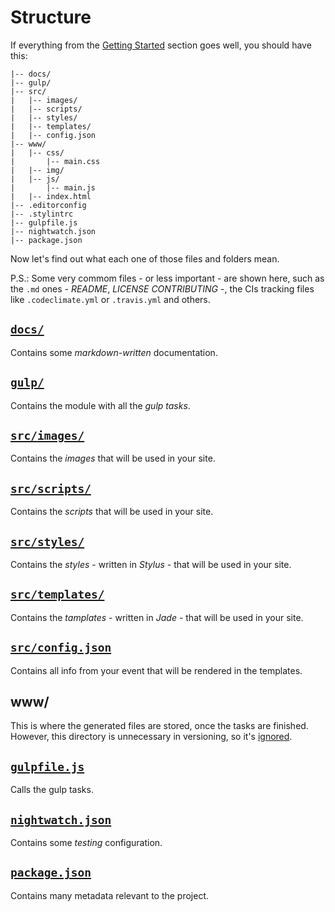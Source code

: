 # Structure

If everything from the [Getting Started](../README.md#getting-started) section goes well, you should have this:

```
|-- docs/
|-- gulp/
|-- src/
|   |-- images/
|   |-- scripts/
|   |-- styles/
|   |-- templates/
|   |-- config.json
|-- www/
|   |-- css/
|       |-- main.css
|   |-- img/
|   |-- js/
|       |-- main.js
|   |-- index.html
|-- .editorconfig
|-- .stylintrc
|-- gulpfile.js
|-- nightwatch.json
|-- package.json
```

Now let's find out what each one of those files and folders mean.

P.S.: Some very commom files - or less important - are shown here, such as the `.md` ones - *README*, *LICENSE* *CONTRIBUTING* -, the CIs tracking files like `.codeclimate.yml` or `.travis.yml` and others.

## [`docs/`](/docs/)

Contains some *markdown-written* documentation.

## [`gulp/`](/gulp/)

Contains the module with all the *gulp tasks*.

## [`src/images/`](/src/images/)

Contains the *images* that will be used in your site.

## [`src/scripts/`](/src/scripts/)

Contains the *scripts* that will be used in your site.

## [`src/styles/`](/src/styles/)

Contains the *styles* - written in *Stylus* - that will be used in your site.

## [`src/templates/`](/src/templates/)

Contains the *tamplates* - written in *Jade* - that will be used in your site.

## [`src/config.json`](/src/config.json)

Contains all info from your event that will be rendered in the templates.

## www/

This is where the generated files are stored, once the tasks are finished. However, this directory is unnecessary in versioning, so it's [ignored](.gitignore).

## [`gulpfile.js`](gulpfile.js)

Calls the gulp tasks.

## [`nightwatch.json`](nightwatch.json)

Contains some *testing* configuration.

## [`package.json`](package.json)

Contains many metadata relevant to the project.
